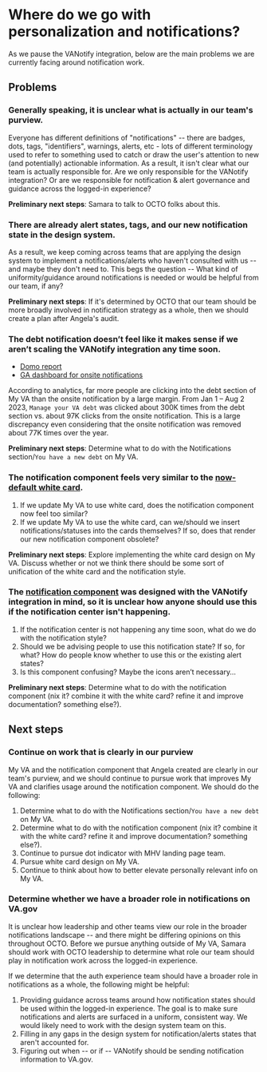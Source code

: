 # Where do we go with personalization and notifications?

As we pause the VANotify integration, below are the main problems we are currently facing around notification work.

## Problems

### Generally speaking, it is unclear what is actually in our team's purview.

Everyone has different definitions of "notifications" -- there are badges, dots, tags, "identifiers", warnings, alerts, etc - lots of different terminology used to refer to something used to catch or draw the user's attention to new (and potentially) actionable information. As a result, it isn't clear what our team is actually responsible for. Are we only responsible for the VANotify integration? Or are we responsible for notification & alert governance and guidance across the logged-in experience?

**Preliminary next steps**: Samara to talk to OCTO folks about this.

### There are already alert states, tags, and our new notification state in the design system. 

As a result, we keep coming across teams that are applying the design system to implement a notifications/alerts who haven't consulted with us -- and maybe they don't need to. This begs the question -- What kind of uniformity/guidance around notifications is needed or would be helpful from our team, if any? 

**Preliminary next steps**: If it's determined by OCTO that our team should be more broadly involved in notification strategy as a whole, then we should create a plan after Angela's audit.

### The debt notification doesn’t feel like it makes sense if we aren’t scaling the VANotify integration any time soon.

- [Domo report](https://va-gov.domo.com/page/1167851935?userId=1322887837)
- [GA dashboard for onsite notifications](https://analytics.google.com/analytics/web/#/dashboard/MALmun-7S7WXBNKxUrQ39g/a50123418w177519031p184624291/)

According to analytics, far more people are clicking into the debt section of My VA than the onsite notification by a large margin. From Jan 1 – Aug 2 2023, `Manage your VA debt` was clicked about 300K times from the debt section vs. about 97K clicks from the onsite notification. This is a large discrepancy even considering that the onsite notification was removed about 77K times over the year. 

**Preliminary next steps**: Determine what to do with the Notifications section/`You have a new debt` on My VA.

### The notification component feels very similar to the [now-default white card](https://design.va.gov/components/card#2-default-white).

1.	If we update My VA to use white card, does the notification component now feel too similar? 
2.	If we update My VA to use the white card, can we/should we insert notifications/statuses into the cards themselves? If so, does that render our new notification component obsolete?
   
**Preliminary next steps**: Explore implementing the white card design on My VA. Discuss whether or not we think there should be some sort of unification of the white card and the notification style.

### The [notification component](https://design.va.gov/components/notification) was designed with the VANotify integration in mind, so it is unclear how anyone should use this if the notification center isn't happening.

1.	If the notification center is not happening any time soon, what do we do with the notification style?
2.	Should we be advising people to use this notification state? If so, for what? How do people know whether to use this or the existing alert states?
3.	Is this component confusing? Maybe the icons aren’t necessary…

**Preliminary next steps**: Determine what to do with the notification component (nix it? combine it with the white card? refine it and improve documentation? something else?).

## Next steps

### Continue on work that is clearly in our purview

My VA and the notification component that Angela created are clearly in our team's purview, and we should continue to pursue work that improves My VA and clarifies usage around the notification component. We should do the following:

1. Determine what to do with the Notifications section/`You have a new debt` on My VA.
2. Determine what to do with the notification component (nix it? combine it with the white card? refine it and improve documentation? something else?).
3. Continue to pursue dot indicator with MHV landing page team.
4. Pursue white card design on My VA.
5. Continue to think about how to better elevate personally relevant info on My VA.

### Determine whether we have a broader role in notifications on VA.gov

It is unclear how leadership and other teams view our role in the broader notifications landscape -- and there might be differing opinions on this throughout OCTO. Before we pursue anything outside of My VA, Samara should work with OCTO leadership to determine what role our team should play in notification work across the logged-in experience.

If we determine that the auth experience team should have a broader role in notifications as a whole, the following might be helpful:

1. Providing guidance across teams around how notification states should be used within the logged-in experience. The goal is to make sure notifications and alerts are surfaced in a uniform, consistent way. We would likely need to work with the design system team on this.
2. Filling in any gaps in the design system for notification/alerts states that aren't accounted for.
3. Figuring out when -- or if -- VANotify should be sending notification information to VA.gov.
